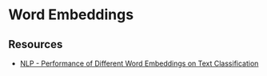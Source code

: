# Word Embeddings

## Resources

* [NLP - Performance of Different Word Embeddings on Text Classification](https://towardsdatascience.com/nlp-performance-of-different-word-embeddings-on-text-classification-de648c6262b)

